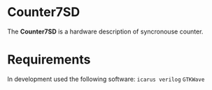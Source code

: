 # Counter7SD
The __Counter7SD__ is a hardware description of syncronouse counter.



# Requirements
In development used the following software:
`icarus verilog`
`GTKWave`
